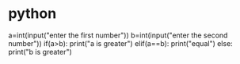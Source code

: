 # python
a=int(input("enter the first number")) b=int(input("enter the second number")) if(a>b):     print("a is greater") elif(a==b):     print("equal") else:     print("b is greater")
